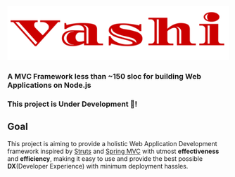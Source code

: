 ### <img src="./VashiComplete.svg">
### A MVC Framework less than ~150 sloc for building Web Applications on Node.js

### This project is Under Development 👷!

## Goal 
This project is aiming to provide a holistic Web Application Development framework inspired by [Struts](https://en.wikipedia.org/wiki/Apache_Struts_1) and [Spring MVC](https://en.wikipedia.org/wiki/Spring_Framework) with utmost **effectiveness** and **efficiency**, making it easy to use and provide the best possible **DX**(Developer Experience) with minimum deployment hassles.
